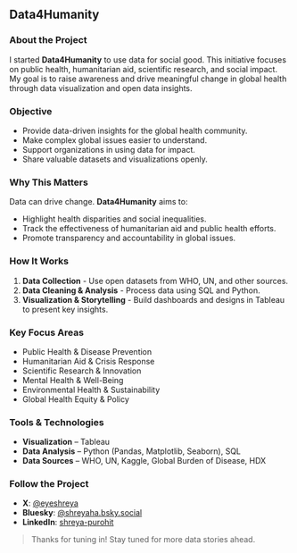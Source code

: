 ## Data4Humanity  

### About the Project  
I started **Data4Humanity** to use data for social good. This initiative focuses on public health, humanitarian aid, scientific research, and social impact. My goal is to raise awareness and drive meaningful change in global health through data visualization and open data insights.  

### Objective  
- Provide data-driven insights for the global health community.  
- Make complex global issues easier to understand.  
- Support organizations in using data for impact.  
- Share valuable datasets and visualizations openly.  

### Why This Matters  
Data can drive change. **Data4Humanity** aims to:  
- Highlight health disparities and social inequalities.  
- Track the effectiveness of humanitarian aid and public health efforts.  
- Promote transparency and accountability in global issues.  

### How It Works  
1. **Data Collection** - Use open datasets from WHO, UN, and other sources.  
2. **Data Cleaning & Analysis** - Process data using SQL and Python.  
3. **Visualization & Storytelling** - Build dashboards and designs in Tableau to present key insights.  

### Key Focus Areas  
- Public Health & Disease Prevention  
- Humanitarian Aid & Crisis Response  
- Scientific Research & Innovation  
- Mental Health & Well-Being  
- Environmental Health & Sustainability  
- Global Health Equity & Policy  

### Tools & Technologies  
- **Visualization** – Tableau  
- **Data Analysis** – Python (Pandas, Matplotlib, Seaborn), SQL  
- **Data Sources** – WHO, UN, Kaggle, Global Burden of Disease, HDX  

### Follow the Project  
- **X**: [@eyeshreya](https://x.com/eyeshreya)  
- **Bluesky**: [@shreyaha.bsky.social](https://bsky.app/profile/shreyaha.bsky.social)
- **LinkedIn**: [shreya-purohit](https://linkedin.com/in/shreya-purohit)  

> Thanks for tuning in! Stay tuned for more data stories ahead.
